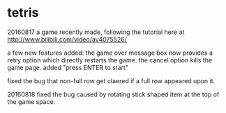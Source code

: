# tetris 
20160817
a game recently made, following the tutorial here at
http://www.bilibili.com/video/av4075526/

a few new features added:
the game over message box now provides a retry option which directly restarts the game.
the cancel option kills the game page.
added "press ENTER to start"

fixed the bug that non-full row get claered if a full row appeared upon it.

20160818
fixed the bug caused by rotating stick shaped item at the top of the game space.
